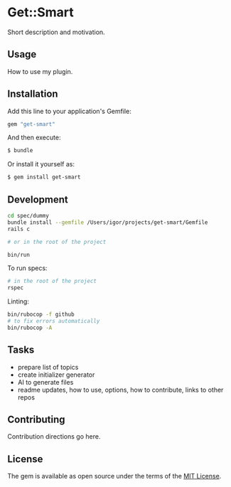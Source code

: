 # Get::Smart
Short description and motivation.

## Usage
How to use my plugin.

## Installation
Add this line to your application's Gemfile:

```ruby
gem "get-smart"
```

And then execute:
```bash
$ bundle
```

Or install it yourself as:
```bash
$ gem install get-smart
```

## Development

```bash
cd spec/dummy
bundle install --gemfile /Users/igor/projects/get-smart/Gemfile
rails c

# or in the root of the project

bin/run
```

To run specs:

```bash
# in the root of the project
rspec
```

Linting:

```bash
bin/rubocop -f github
# to fix errors automatically
bin/rubocop -A
```

## Tasks

- prepare list of topics
- create initializer generator
- AI to generate files
- readme updates, how to use, options, how to contribute, links to other repos

## Contributing
Contribution directions go here.

## License
The gem is available as open source under the terms of the [MIT License](https://opensource.org/licenses/MIT).
